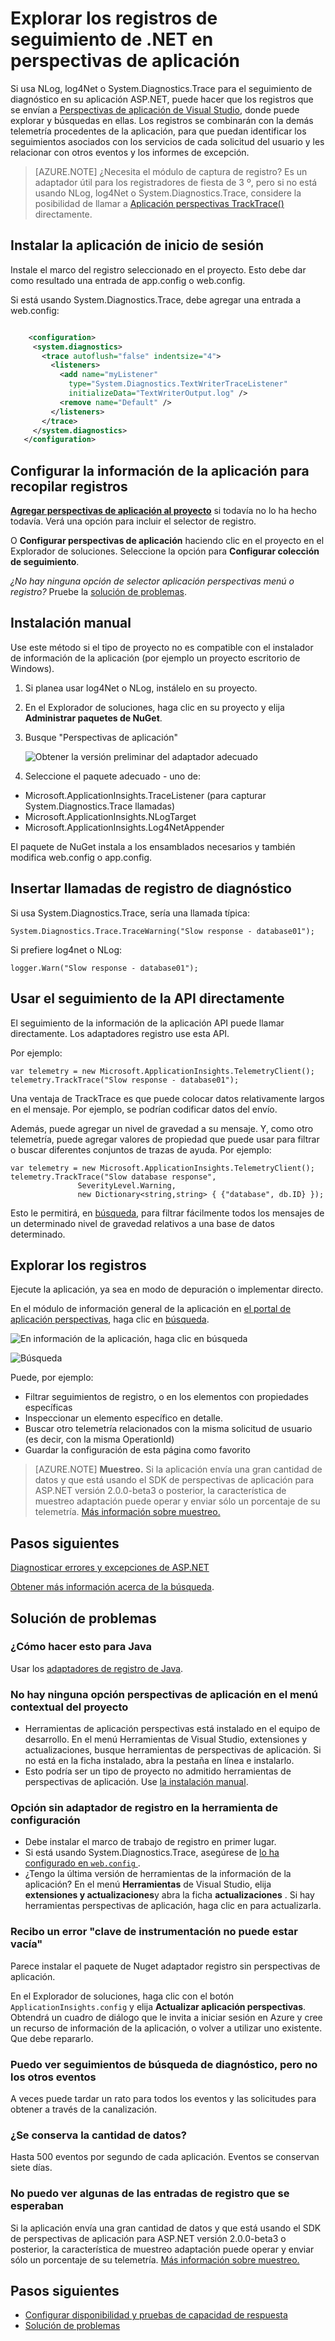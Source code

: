 <properties 
    pageTitle="Explorar los registros de seguimiento de .NET en perspectivas de aplicación" 
    description="Buscar registros generados con seguimiento, NLog o Log4Net." 
    services="application-insights" 
    documentationCenter=".net"
    authors="alancameronwills" 
    manager="douge"/>

<tags 
    ms.service="application-insights" 
    ms.workload="tbd" 
    ms.tgt_pltfrm="ibiza" 
    ms.devlang="na" 
    ms.topic="article" 
    ms.date="07/21/2016" 
    ms.author="awills"/>
 
# <a name="explore-net-trace-logs-in-application-insights"></a>Explorar los registros de seguimiento de .NET en perspectivas de aplicación  

Si usa NLog, log4Net o System.Diagnostics.Trace para el seguimiento de diagnóstico en su aplicación ASP.NET, puede hacer que los registros que se envían a [Perspectivas de aplicación de Visual Studio][start], donde puede explorar y búsquedas en ellas. Los registros se combinarán con la demás telemetría procedentes de la aplicación, para que puedan identificar los seguimientos asociados con los servicios de cada solicitud del usuario y les relacionar con otros eventos y los informes de excepción.




> [AZURE.NOTE] ¿Necesita el módulo de captura de registro? Es un adaptador útil para los registradores de fiesta de 3 º, pero si no está usando NLog, log4Net o System.Diagnostics.Trace, considere la posibilidad de llamar a [Aplicación perspectivas TrackTrace()](app-insights-api-custom-events-metrics.md#track-trace) directamente.


## <a name="install-logging-on-your-app"></a>Instalar la aplicación de inicio de sesión

Instale el marco del registro seleccionado en el proyecto. Esto debe dar como resultado una entrada de app.config o web.config.

Si está usando System.Diagnostics.Trace, debe agregar una entrada a web.config:

```XML

    <configuration>
     <system.diagnostics>
       <trace autoflush="false" indentsize="4">
         <listeners>
           <add name="myListener" 
             type="System.Diagnostics.TextWriterTraceListener" 
             initializeData="TextWriterOutput.log" />
           <remove name="Default" />
         </listeners>
       </trace>
     </system.diagnostics>
   </configuration>
```

## <a name="configure-application-insights-to-collect-logs"></a>Configurar la información de la aplicación para recopilar registros

**[Agregar perspectivas de aplicación al proyecto](app-insights-asp-net.md)** si todavía no lo ha hecho todavía. Verá una opción para incluir el selector de registro.

O **Configurar perspectivas de aplicación** haciendo clic en el proyecto en el Explorador de soluciones. Seleccione la opción para **Configurar colección de seguimiento**.

*¿No hay ninguna opción de selector aplicación perspectivas menú o registro?* Pruebe la [solución de problemas](#troubleshooting).


## <a name="manual-installation"></a>Instalación manual

Use este método si el tipo de proyecto no es compatible con el instalador de información de la aplicación (por ejemplo un proyecto escritorio de Windows). 

1. Si planea usar log4Net o NLog, instálelo en su proyecto. 
2. En el Explorador de soluciones, haga clic en su proyecto y elija **Administrar paquetes de NuGet**.
3. Busque "Perspectivas de aplicación"

    ![Obtener la versión preliminar del adaptador adecuado](./media/app-insights-asp-net-trace-logs/appinsights-36nuget.png)

4. Seleccione el paquete adecuado - uno de:
  + Microsoft.ApplicationInsights.TraceListener (para capturar System.Diagnostics.Trace llamadas)
  + Microsoft.ApplicationInsights.NLogTarget
  + Microsoft.ApplicationInsights.Log4NetAppender

El paquete de NuGet instala a los ensamblados necesarios y también modifica web.config o app.config.

## <a name="insert-diagnostic-log-calls"></a>Insertar llamadas de registro de diagnóstico

Si usa System.Diagnostics.Trace, sería una llamada típica:

    System.Diagnostics.Trace.TraceWarning("Slow response - database01");

Si prefiere log4net o NLog:

    logger.Warn("Slow response - database01");


## <a name="using-the-trace-api-directly"></a>Usar el seguimiento de la API directamente

El seguimiento de la información de la aplicación API puede llamar directamente. Los adaptadores registro use esta API. 

Por ejemplo:

    var telemetry = new Microsoft.ApplicationInsights.TelemetryClient();
    telemetry.TrackTrace("Slow response - database01");

Una ventaja de TrackTrace es que puede colocar datos relativamente largos en el mensaje. Por ejemplo, se podrían codificar datos del envío. 

Además, puede agregar un nivel de gravedad a su mensaje. Y, como otro telemetría, puede agregar valores de propiedad que puede usar para filtrar o buscar diferentes conjuntos de trazas de ayuda. Por ejemplo:


    var telemetry = new Microsoft.ApplicationInsights.TelemetryClient();
    telemetry.TrackTrace("Slow database response",
                   SeverityLevel.Warning,
                   new Dictionary<string,string> { {"database", db.ID} });

Esto le permitirá, en [búsqueda][diagnostic], para filtrar fácilmente todos los mensajes de un determinado nivel de gravedad relativos a una base de datos determinado.

## <a name="explore-your-logs"></a>Explorar los registros

Ejecute la aplicación, ya sea en modo de depuración o implementar directo.

En el módulo de información general de la aplicación en [el portal de aplicación perspectivas][portal], haga clic en [búsqueda][diagnostic].

![En información de la aplicación, haga clic en búsqueda](./media/app-insights-asp-net-trace-logs/020-diagnostic-search.png)

![Búsqueda](./media/app-insights-asp-net-trace-logs/10-diagnostics.png)

Puede, por ejemplo:

* Filtrar seguimientos de registro, o en los elementos con propiedades específicas
* Inspeccionar un elemento específico en detalle.
* Buscar otro telemetría relacionados con la misma solicitud de usuario (es decir, con la misma OperationId) 
* Guardar la configuración de esta página como favorito

> [AZURE.NOTE] **Muestreo.** Si la aplicación envía una gran cantidad de datos y que está usando el SDK de perspectivas de aplicación para ASP.NET versión 2.0.0-beta3 o posterior, la característica de muestreo adaptación puede operar y enviar sólo un porcentaje de su telemetría. [Más información sobre muestreo.](app-insights-sampling.md)

## <a name="next-steps"></a>Pasos siguientes

[Diagnosticar errores y excepciones de ASP.NET][exceptions]

[Obtener más información acerca de la búsqueda][diagnostic].



## <a name="troubleshooting"></a>Solución de problemas

### <a name="how-do-i-do-this-for-java"></a>¿Cómo hacer esto para Java

Usar los [adaptadores de registro de Java](app-insights-java-trace-logs.md).

### <a name="theres-no-application-insights-option-on-the-project-context-menu"></a>No hay ninguna opción perspectivas de aplicación en el menú contextual del proyecto

* Herramientas de aplicación perspectivas está instalado en el equipo de desarrollo. En el menú Herramientas de Visual Studio, extensiones y actualizaciones, busque herramientas de perspectivas de aplicación. Si no está en la ficha instalado, abra la pestaña en línea e instalarlo.
* Esto podría ser un tipo de proyecto no admitido herramientas de perspectivas de aplicación. Use [la instalación manual](#manual-installation).

### <a name="no-log-adapter-option-in-the-configuration-tool"></a>Opción sin adaptador de registro en la herramienta de configuración

* Debe instalar el marco de trabajo de registro en primer lugar.
* Si está usando System.Diagnostics.Trace, asegúrese de [lo ha configurado en `web.config` ](https://msdn.microsoft.com/library/system.diagnostics.eventlogtracelistener.aspx).
* ¿Tengo la última versión de herramientas de la información de la aplicación? En el menú **Herramientas** de Visual Studio, elija **extensiones y actualizaciones**y abra la ficha **actualizaciones** . Si hay herramientas perspectivas de aplicación, haga clic en para actualizarla.


### <a name="emptykey"></a>Recibo un error "clave de instrumentación no puede estar vacía"

Parece instalar el paquete de Nuget adaptador registro sin perspectivas de aplicación.

En el Explorador de soluciones, haga clic con el botón `ApplicationInsights.config` y elija **Actualizar aplicación perspectivas**. Obtendrá un cuadro de diálogo que le invita a iniciar sesión en Azure y cree un recurso de información de la aplicación, o volver a utilizar uno existente. Que debe repararlo.

### <a name="i-can-see-traces-in-diagnostic-search-but-not-the-other-events"></a>Puedo ver seguimientos de búsqueda de diagnóstico, pero no los otros eventos

A veces puede tardar un rato para todos los eventos y las solicitudes para obtener a través de la canalización.

### <a name="limits"></a>¿Se conserva la cantidad de datos?

Hasta 500 eventos por segundo de cada aplicación. Eventos se conservan siete días.

### <a name="im-not-seeing-some-of-the-log-entries-that-i-expect"></a>No puedo ver algunas de las entradas de registro que se esperaban

Si la aplicación envía una gran cantidad de datos y que está usando el SDK de perspectivas de aplicación para ASP.NET versión 2.0.0-beta3 o posterior, la característica de muestreo adaptación puede operar y enviar sólo un porcentaje de su telemetría. [Más información sobre muestreo.](app-insights-sampling.md)

## <a name="add"></a>Pasos siguientes

* [Configurar disponibilidad y pruebas de capacidad de respuesta][availability]
* [Solución de problemas][qna]





<!--Link references-->

[availability]: app-insights-monitor-web-app-availability.md
[diagnostic]: app-insights-diagnostic-search.md
[exceptions]: app-insights-asp-net-exceptions.md
[portal]: https://portal.azure.com/
[qna]: app-insights-troubleshoot-faq.md
[start]: app-insights-overview.md

 
